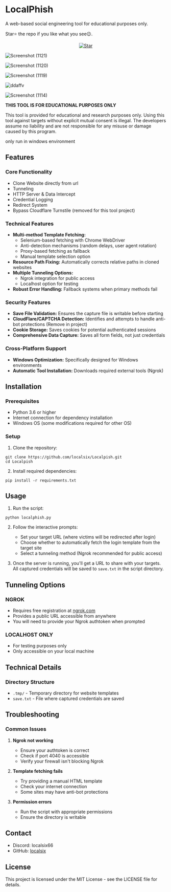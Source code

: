 # LocalPhish

A web-based social engineering tool for educational purposes only.


Star⭐ the repo if you like what you see😉.
<p align="center">
  <a href="https://github.com/localsix/Localpish/"><img alt="Star" src="https://img.shields.io/github/stars/localsix/Localpish"></a>
</p>

![Screenshot (1121)](https://github.com/user-attachments/assets/2745ab93-958b-4476-9a47-b4e77250a720)

![Screenshot (1120)](https://github.com/user-attachments/assets/c3873159-acad-4d89-a711-9e0206e0c9b1)

![Screenshot (1119)](https://github.com/user-attachments/assets/e8ce18c2-57f1-4d10-8365-a690385cf404)

![ddaffv](https://github.com/user-attachments/assets/d6ad25d1-e30f-48bd-a0bf-6aaf092e7352)

![Screenshot (1114)](https://github.com/user-attachments/assets/3b3c9dad-779d-47b3-a8dc-f9113256e366)


**THIS TOOL IS FOR EDUCATIONAL PURPOSES ONLY**

This tool is provided for educational and research purposes only. Using this tool against targets without explicit mutual consent is illegal. The developers assume no liability and are not responsible for any misuse or damage caused by this program.

only run in windows environment

## Features

### Core Functionality
- Clone Website directly from url 
- Tunneling
- HTTP Server & Data Intercept
- Credential Logging
- Redirect System
- Bypass Cloudflare Turnstile (removed for this tool project)

### Technical Features
- **Multi-method Template Fetching:**
  - Selenium-based fetching with Chrome WebDriver
  - Anti-detection mechanisms (random delays, user agent rotation)
  - Proxy-based fetching as fallback
  - Manual template selection option
- **Resource Path Fixing:** Automatically corrects relative paths in cloned websites
- **Multiple Tunneling Options:**
  - Ngrok integration for public access
  - Localhost option for testing
- **Robust Error Handling:** Fallback systems when primary methods fail

### Security Features
- **Save File Validation:** Ensures the capture file is writable before starting
- **CloudFlare/CAPTCHA Detection:** Identifies and attempts to handle anti-bot protections (Remove in project)
- **Cookie Storage:** Saves cookies for potential authenticated sessions
- **Comprehensive Data Capture:** Saves all form fields, not just credentials

### Cross-Platform Support
- **Windows Optimization:** Specifically designed for Windows environments
- **Automatic Tool Installation:** Downloads required external tools (Ngrok)

## Installation

### Prerequisites

- Python 3.6 or higher
- Internet connection for dependency installation
- Windows OS (some modifications required for other OS)

### Setup

1. Clone the repository:
```
git clone https://github.com/localsix/Localpish.git
cd Localpish
```

2. Install required dependencies:
```
pip install -r requirements.txt
```

## Usage

1. Run the script:
```
python localphish.py
```

2. Follow the interactive prompts:
   - Set your target URL (where victims will be redirected after login)
   - Choose whether to automatically fetch the login template from the target site
   - Select a tunneling method (Ngrok recommended for public access)

3. Once the server is running, you'll get a URL to share with your targets. All captured credentials will be saved to `save.txt` in the script directory.

## Tunneling Options

### NGROK
- Requires free registration at [ngrok.com](https://ngrok.com)
- Provides a public URL accessible from anywhere
- You will need to provide your Ngrok authtoken when prompted

### LOCALHOST ONLY
- For testing purposes only
- Only accessible on your local machine

## Technical Details

### Directory Structure
- `.tmp/` - Temporary directory for website templates
- `save.txt` - File where captured credentials are saved

## Troubleshooting

### Common Issues

1. **Ngrok not working**
   - Ensure your authtoken is correct
   - Check if port 4040 is accessible
   - Verify your firewall isn't blocking Ngrok

2. **Template fetching fails**
   - Try providing a manual HTML template
   - Check your internet connection
   - Some sites may have anti-bot protections

3. **Permission errors**
   - Run the script with appropriate permissions
   - Ensure the directory is writable

## Contact

- Discord: localsix66
- GitHub: [localsix](https://github.com/localsix)

## License

This project is licensed under the MIT License - see the LICENSE file for details.
